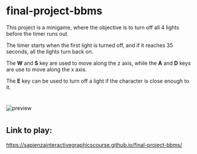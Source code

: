 # final-project-bbms

This project is a minigame, where the objective is to turn off all 4 lights before the timer runs out. 


The timer starts when the first light is turned off, and if it reaches 35 seconds, all the lights turn back on.


The **W** and **S** key are used to move along the z axis, while the **A** and **D** keys are use to move along the x axis. 


The **E** key can be used to turn off a light if the character is close enough to it.

# 
![preview](/Report/images/preview.png)
# 

## Link to play:
https://sapienzainteractivegraphicscourse.github.io/final-project-bbms/